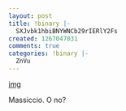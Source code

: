```yaml
---
layout: post
title: !binary |-
  SXJvbk1hbiBNYWNCb29rIERlY2Fs
created: 1267047031
comments: true
categories: !binary |-
  ZnVu
---
```

<a href="http://www.flickr.com/photos/scorpionworld/4384098103/" title="MacBook Pro Iron Man Decal by ~scorp, on Flickr">img</a>

Massiccio. O no?
